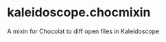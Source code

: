 kaleidoscope.chocmixin
======================

A mixin for Chocolat to diff open files in Kaleidoscope
